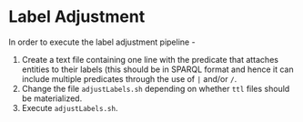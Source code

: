# Label Adjustment

In order to execute the label adjustment pipeline -
1. Create a text file containing one line with the predicate that attaches entities to their labels (this should be in SPARQL format and hence it can include multiple predicates through the use of `|` and/or `/`.
1. Change the file `adjustLabels.sh` depending on whether `ttl` files should be materialized.
1. Execute `adjustLabels.sh`.
